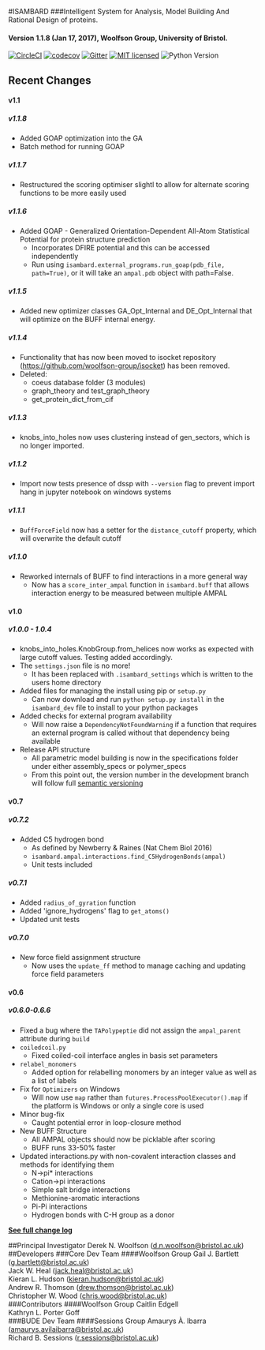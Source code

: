 #ISAMBARD
###Intelligent System for Analysis, Model Building And Rational Design of proteins.
#### Version 1.1.8 (Jan 17, 2017), Woolfson Group, University of Bristol.
[![CircleCI](https://circleci.com/gh/woolfson-group/isambard_dev.svg?style=shield&circle-token=0af7a4c0efd449fda7db2d1deef2745b8d289dcf)](https://circleci.com/gh/woolfson-group/isambard_dev)
[![codecov](https://codecov.io/gh/woolfson-group/isambard_dev/branch/master/graph/badge.svg?token=UEzouOJSdl)](https://codecov.io/gh/woolfson-group/isambard_dev)
[![Gitter](https://img.shields.io/gitter/room/nwjs/nw.js.svg?maxAge=2592000)](https://gitter.im/woolfson-group/isambard?utm_source=share-link&utm_medium=link&utm_campaign=share-link)
[![MIT licensed](https://img.shields.io/badge/license-MIT-blue.svg)](https://github.com/woolfson-group/isambard/blob/master/LICENSE.md)
![Python Version](https://img.shields.io/badge/python-3.5%2C%203.6-lightgrey.svg)

## Recent Changes

#### v1.1

##### v1.1.8
* Added GOAP optimization into the GA
* Batch method for running GOAP

##### v1.1.7
* Restructured the scoring optimiser slightl to allow for alternate scoring functions to be more easily used

##### v1.1.6
* Added GOAP - Generalized Orientation-Dependent All-Atom Statistical Potential for protein structure prediction
    * Incorporates DFIRE potential and this can be accessed independently
    * Run using `isambard.external_programs.run_goap(pdb_file, path=True)`, or it will take an `ampal.pdb` object with path=False.

##### v1.1.5
* Added new optimizer classes GA_Opt_Internal and DE_Opt_Internal that will optimize on the BUFF internal energy.

##### v1.1.4
* Functionality that has now been moved to isocket repository (https://github.com/woolfson-group/isocket) has been removed.
* Deleted:
    * coeus database folder (3 modules)
    * graph_theory and test_graph_theory
    * get_protein_dict_from_cif

##### v1.1.3
* knobs_into_holes now uses clustering instead of gen_sectors, which is no longer imported.


##### v1.1.2
* Import now tests presence of dssp with `--version` flag to prevent import hang in jupyter notebook on windows systems

##### v1.1.1
* `BuffForceField` now has a setter for the `distance_cutoff` property, which will overwrite the default cutoff

##### v1.1.0

* Reworked internals of BUFF to find interactions in a more general way
    * Now has a `score_inter_ampal` function in `isambard.buff` that allows interaction energy to be measured between multiple AMPAL

#### v1.0

##### v1.0.0 - 1.0.4
* knobs_into_holes.KnobGroup.from_helices now works as expected with large cutoff values. Testing added accordingly.
* The `settings.json` file is no more!
    * It has been replaced with `.isambard_settings` which is written to the users home directory
* Added files for managing the install using pip or `setup.py`
    * Can now download and run `python setup.py install` in the `isambard_dev` file to install to your python packages
* Added checks for external program availability
    * Will now raise a `DependencyNotFoundWarning` if a function that requires an external program is called without that dependency being available
* Release API structure
    * All parametric model building is now in the specifications folder under either assembly_specs or polymer_specs
    * From this point out, the version number in the development branch will follow full [semantic versioning](http://semver.org/)

#### v0.7

##### v0.7.2
* Added C5 hydrogen bond
    * As defined by Newberry & Raines (Nat Chem Biol 2016)
    * `isambard.ampal.interactions.find_C5HydrogenBonds(ampal)`
    * Unit tests included

##### v0.7.1
* Added `radius_of_gyration` function
* Added 'ignore_hydrogens' flag to `get_atoms()`
* Updated unit tests

##### v0.7.0
* New force field assignment structure
    * Now uses the `update_ff` method to manage caching and updating force field parameters

#### v0.6

##### v0.6.0-0.6.6
* Fixed a bug where the `TAPolypeptie` did not assign the `ampal_parent` attribute during `build`
* `coiledcoil.py`
    * Fixed coiled-coil interface angles in basis set parameters
* `relabel_monomers`
    * Added option for relabelling monomers by an integer value as well as a list of labels
* Fix for `Optimizers` on Windows
    * Will now use `map` rather than `futures.ProcessPoolExecutor().map` if the platform is Windows or only a single core is used
* Minor bug-fix
     * Caught potential error in loop-closure method
* New BUFF Structure
    * All AMPAL objects should now be picklable after scoring
    * BUFF runs 33-50% faster
* Updated interactions.py with non-covalent interaction classes and methods for identifying them
    * N->pi* interactions
    * Cation->pi interactions
    * Simple salt bridge interactions
    * Methionine-aromatic interactions
    * Pi-Pi interactions
    * Hydrogen bonds with C-H group as a donor

[**See full change log**](https://github.com/woolfson-group/isambard_dev/wiki/Change-Log)

##Principal Investigator
Derek N. Woolfson (d.n.woolfson@bristol.ac.uk)
##Developers
###Core Dev Team
####Woolfson Group
Gail J. Bartlett (g.bartlett@bristol.ac.uk)<br>
Jack W. Heal (jack.heal@bristol.ac.uk)<br>
Kieran L. Hudson (kieran.hudson@bristol.ac.uk)<br>
Andrew R. Thomson (drew.thomson@bristol.ac.uk)<br>
Christopher W. Wood (chris.wood@bristol.ac.uk)<br>
###Contributors
####Woolfson Group
Caitlin Edgell<br>
Kathryn L. Porter Goff<br>
###BUDE Dev Team
####Sessions Group
Amaurys À. Ibarra (amaurys.avilaibarra@bristol.ac.uk)<br>
Richard B. Sessions (r.sessions@bristol.ac.uk)<br>
